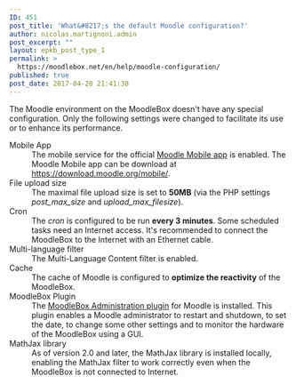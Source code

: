 ```yaml
---
ID: 451
post_title: 'What&#8217;s the default Moodle configuration?'
author: nicolas.martignoni.admin
post_excerpt: ""
layout: epkb_post_type_1
permalink: >
  https://moodlebox.net/en/help/moodle-configuration/
published: true
post_date: 2017-04-20 21:41:38
---
```

The Moodle environment on the MoodleBox doesn't have any special configuration. Only the following settings were changed to facilitate its use or to enhance its performance.
<dl>
 	<dt>Mobile App</dt>
 	<dd>The mobile service for the official <a href="https://download.moodle.org/mobile/" target="_blank" rel="noopener">Moodle Mobile app</a> is enabled. The Moodle Mobile app can be download at <a href="https://download.moodle.org/mobile/" target="_blank" rel="noopener">https://download.moodle.org/mobile/</a>.</dd>
 	<dt>File upload size</dt>
 	<dd>The maximal file upload size is set to <strong>50MB</strong> (via the PHP settings <em>post_max_size</em> and <em>upload_max_filesize</em>).</dd>
 	<dt>Cron</dt>
 	<dd>The <em>cron</em> is configured to be run <strong>every 3 minutes</strong>. Some scheduled tasks need an Internet access. It's recommended to connect the MoodleBox to the Internet with an Ethernet cable.</dd>
 	<dt>Multi-language filter</dt>
 	<dd>The Multi-Language Content filter is enabled.</dd>
 	<dt>Cache</dt>
 	<dd>The cache of Moodle is configured to <strong>optimize the reactivity</strong> of the MoodleBox.</dd>
 	<dt>MoodleBox Plugin</dt>
 	<dd>The <a href="https://moodle.org/plugins/tool_moodlebox" target="_blank" rel="noopener">MoodleBox Administration plugin</a> for Moodle is installed. This plugin enables a Moodle administrator to restart and shutdown, to set the date, to change some other settings and to monitor the hardware of the MoodleBox using a GUI.</dd>
 	<dt>MathJax library</dt>
 	<dd>As of version 2.0 and later, the MathJax library is installed locally, enabling the MathJax filter to work correctly even when the MoodleBox is not connected to Internet.</dd>
</dl>
